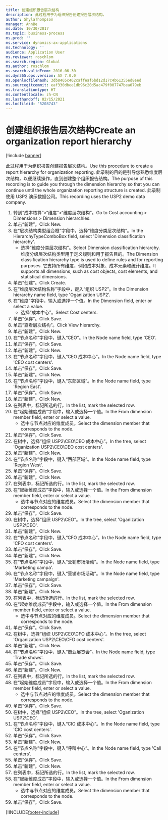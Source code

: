 ```yaml
---
title: 创建组织报告层次结构
description: 此过程用于为组织报告创建报告层次结构。
author: ShylaThompson
manager: AnnBe
ms.date: 10/30/2017
ms.topic: business-process
ms.prod: ''
ms.service: dynamics-ax-applications
ms.technology: ''
audience: Application User
ms.reviewer: roschlom
ms.search.region: Global
ms.author: roschlom
ms.search.validFrom: 2016-06-30
ms.dyn365.ops.version: AX 7.0.0
ms.openlocfilehash: 3db8465c462caffeaf6bd12d17c4b61355ed8eed
ms.sourcegitcommit: eaf330dbee1db96c20d5ac479f007747bea079eb
ms.translationtype: HT
ms.contentlocale: zh-CN
ms.lasthandoff: 02/15/2021
ms.locfileid: "5208743"
---
```

# <a name="create-an-organization-report-hierarchy"></a><span data-ttu-id="bc2c4-103">创建组织报告层次结构</span><span class="sxs-lookup"><span data-stu-id="bc2c4-103">Create an organization report hierarchy</span></span>

[!include [banner](../../includes/banner.md)]

<span data-ttu-id="bc2c4-104">此过程用于为组织报告创建报告层次结构。</span><span class="sxs-lookup"><span data-stu-id="bc2c4-104">Use this procedure to create a report hierarchy for organization reporting.</span></span> <span data-ttu-id="bc2c4-105">此录制的目的是引导您熟悉维度层次结构，以便继续操作，直到创建整个组织报告结构。</span><span class="sxs-lookup"><span data-stu-id="bc2c4-105">The purpose of this recording is to guide you through the dimension hierarchy so that you can continue until the whole organization reporting structure is created.</span></span> <span data-ttu-id="bc2c4-106">此录制使用 USP2 演示数据公司。</span><span class="sxs-lookup"><span data-stu-id="bc2c4-106">This recording uses the USP2 demo data company.</span></span>

1. <span data-ttu-id="bc2c4-107">转到“成本核算”>“维度”>“维度层次结构”。</span><span class="sxs-lookup"><span data-stu-id="bc2c4-107">Go to Cost accounting > Dimensions > Dimension hierarchies.</span></span>
2. <span data-ttu-id="bc2c4-108">单击“新建”。</span><span class="sxs-lookup"><span data-stu-id="bc2c4-108">Click New.</span></span>
3. <span data-ttu-id="bc2c4-109">在“层次结构类型组合框”字段中，选择“维度分类层次结构”。</span><span class="sxs-lookup"><span data-stu-id="bc2c4-109">In the HierarchyTypeComboBox field, select 'Dimension classification hierarchy'.</span></span>
    * <span data-ttu-id="bc2c4-110">选择“维度分类层次结构”。</span><span class="sxs-lookup"><span data-stu-id="bc2c4-110">Select Dimension classification hierarchy.</span></span> <span data-ttu-id="bc2c4-111">维度分级层次结构类型用于定义规则和用于报告目的。</span><span class="sxs-lookup"><span data-stu-id="bc2c4-111">The Dimension classification hierarchy type is used to define rules and for reporting purposes.</span></span> <span data-ttu-id="bc2c4-112">它支持所有维度，例如成本对象、成本元素和统计维度。</span><span class="sxs-lookup"><span data-stu-id="bc2c4-112">It supports all dimensions, such as cost objects, cost elements, and statistical dimensions.</span></span>  
4. <span data-ttu-id="bc2c4-113">单击“创建”。</span><span class="sxs-lookup"><span data-stu-id="bc2c4-113">Click Create.</span></span>
5. <span data-ttu-id="bc2c4-114">在“维度层次结构名称”字段中，键入“组织 USP2”。</span><span class="sxs-lookup"><span data-stu-id="bc2c4-114">In the Dimension hierarchy name field, type 'Oganization USP2'.</span></span>
6. <span data-ttu-id="bc2c4-115">在“维度”字段中，输入或选择一个值。</span><span class="sxs-lookup"><span data-stu-id="bc2c4-115">In the Dimension field, enter or select a value.</span></span>
    * <span data-ttu-id="bc2c4-116">选择“成本中心”。</span><span class="sxs-lookup"><span data-stu-id="bc2c4-116">Select Cost centers.</span></span>  
7. <span data-ttu-id="bc2c4-117">单击“保存”。</span><span class="sxs-lookup"><span data-stu-id="bc2c4-117">Click Save.</span></span>
8. <span data-ttu-id="bc2c4-118">单击“查看层次结构”。</span><span class="sxs-lookup"><span data-stu-id="bc2c4-118">Click View hierarchy.</span></span>
9. <span data-ttu-id="bc2c4-119">单击“新建”。</span><span class="sxs-lookup"><span data-stu-id="bc2c4-119">Click New.</span></span>
10. <span data-ttu-id="bc2c4-120">在“节点名称”字段中，键入“CEO”。</span><span class="sxs-lookup"><span data-stu-id="bc2c4-120">In the Node name field, type 'CEO'.</span></span>
11. <span data-ttu-id="bc2c4-121">单击“保存”。</span><span class="sxs-lookup"><span data-stu-id="bc2c4-121">Click Save.</span></span>
12. <span data-ttu-id="bc2c4-122">单击“新建”。</span><span class="sxs-lookup"><span data-stu-id="bc2c4-122">Click New.</span></span>
13. <span data-ttu-id="bc2c4-123">在“节点名称”字段中，键入“CEO 成本中心”。</span><span class="sxs-lookup"><span data-stu-id="bc2c4-123">In the Node name field, type 'CEO cost centers'.</span></span>
14. <span data-ttu-id="bc2c4-124">单击“保存”。</span><span class="sxs-lookup"><span data-stu-id="bc2c4-124">Click Save.</span></span>
15. <span data-ttu-id="bc2c4-125">单击“新建”。</span><span class="sxs-lookup"><span data-stu-id="bc2c4-125">Click New.</span></span>
16. <span data-ttu-id="bc2c4-126">在“节点名称”字段中，键入“东部区域”。</span><span class="sxs-lookup"><span data-stu-id="bc2c4-126">In the Node name field, type 'Region East'.</span></span>
17. <span data-ttu-id="bc2c4-127">单击“保存”。</span><span class="sxs-lookup"><span data-stu-id="bc2c4-127">Click Save.</span></span>
18. <span data-ttu-id="bc2c4-128">单击“新建”。</span><span class="sxs-lookup"><span data-stu-id="bc2c4-128">Click New.</span></span>
19. <span data-ttu-id="bc2c4-129">在列表中，标记所选的行。</span><span class="sxs-lookup"><span data-stu-id="bc2c4-129">In the list, mark the selected row.</span></span>
20. <span data-ttu-id="bc2c4-130">在“起始维度成员”字段中，输入或选择一个值。</span><span class="sxs-lookup"><span data-stu-id="bc2c4-130">In the From dimension member field, enter or select a value.</span></span>
    * <span data-ttu-id="bc2c4-131">选中与节点对应的维度成员。</span><span class="sxs-lookup"><span data-stu-id="bc2c4-131">Select the dimension member that corresponds to the node.</span></span>  
21. <span data-ttu-id="bc2c4-132">单击“保存”。</span><span class="sxs-lookup"><span data-stu-id="bc2c4-132">Click Save.</span></span>
22. <span data-ttu-id="bc2c4-133">在树中，选择“组织 USP2\CEO\CEO 成本中心”。</span><span class="sxs-lookup"><span data-stu-id="bc2c4-133">In the tree, select 'Oganization USP2\CEO\CEO cost centers'.</span></span>
23. <span data-ttu-id="bc2c4-134">单击“新建”。</span><span class="sxs-lookup"><span data-stu-id="bc2c4-134">Click New.</span></span>
24. <span data-ttu-id="bc2c4-135">在“节点名称”字段中，键入“西部区域”。</span><span class="sxs-lookup"><span data-stu-id="bc2c4-135">In the Node name field, type 'Region West'.</span></span>
25. <span data-ttu-id="bc2c4-136">单击“保存”。</span><span class="sxs-lookup"><span data-stu-id="bc2c4-136">Click Save.</span></span>
26. <span data-ttu-id="bc2c4-137">单击“新建”。</span><span class="sxs-lookup"><span data-stu-id="bc2c4-137">Click New.</span></span>
27. <span data-ttu-id="bc2c4-138">在列表中，标记所选的行。</span><span class="sxs-lookup"><span data-stu-id="bc2c4-138">In the list, mark the selected row.</span></span>
28. <span data-ttu-id="bc2c4-139">在“起始维度成员”字段中，输入或选择一个值。</span><span class="sxs-lookup"><span data-stu-id="bc2c4-139">In the From dimension member field, enter or select a value.</span></span>
    * <span data-ttu-id="bc2c4-140">选中与节点对应的维度成员。</span><span class="sxs-lookup"><span data-stu-id="bc2c4-140">Select the dimension member that corresponds to the node.</span></span>  
29. <span data-ttu-id="bc2c4-141">单击“保存”。</span><span class="sxs-lookup"><span data-stu-id="bc2c4-141">Click Save.</span></span>
30. <span data-ttu-id="bc2c4-142">在树中，选择“组织 USP2\CEO”。</span><span class="sxs-lookup"><span data-stu-id="bc2c4-142">In the tree, select 'Oganization USP2\CEO'.</span></span>
31. <span data-ttu-id="bc2c4-143">单击“新建”。</span><span class="sxs-lookup"><span data-stu-id="bc2c4-143">Click New.</span></span>
32. <span data-ttu-id="bc2c4-144">在“节点名称”字段中，键入“CFO 成本中心”。</span><span class="sxs-lookup"><span data-stu-id="bc2c4-144">In the Node name field, type 'CFO cost centers'.</span></span>
33. <span data-ttu-id="bc2c4-145">单击“保存”。</span><span class="sxs-lookup"><span data-stu-id="bc2c4-145">Click Save.</span></span>
34. <span data-ttu-id="bc2c4-146">单击“新建”。</span><span class="sxs-lookup"><span data-stu-id="bc2c4-146">Click New.</span></span>
35. <span data-ttu-id="bc2c4-147">在“节点名称”字段中，键入“营销市场活动”。</span><span class="sxs-lookup"><span data-stu-id="bc2c4-147">In the Node name field, type 'Marketing campa'.</span></span>
36. <span data-ttu-id="bc2c4-148">在“节点名称”字段中，键入“营销市场活动”。</span><span class="sxs-lookup"><span data-stu-id="bc2c4-148">In the Node name field, type 'Marketing campaign'.</span></span>
37. <span data-ttu-id="bc2c4-149">单击“保存”。</span><span class="sxs-lookup"><span data-stu-id="bc2c4-149">Click Save.</span></span>
38. <span data-ttu-id="bc2c4-150">单击“新建”。</span><span class="sxs-lookup"><span data-stu-id="bc2c4-150">Click New.</span></span>
39. <span data-ttu-id="bc2c4-151">在列表中，标记所选的行。</span><span class="sxs-lookup"><span data-stu-id="bc2c4-151">In the list, mark the selected row.</span></span>
40. <span data-ttu-id="bc2c4-152">在“起始维度成员”字段中，输入或选择一个值。</span><span class="sxs-lookup"><span data-stu-id="bc2c4-152">In the From dimension member field, enter or select a value.</span></span>
    * <span data-ttu-id="bc2c4-153">选中与节点对应的维度成员。</span><span class="sxs-lookup"><span data-stu-id="bc2c4-153">Select the dimension member that corresponds to the node.</span></span>  
41. <span data-ttu-id="bc2c4-154">单击“保存”。</span><span class="sxs-lookup"><span data-stu-id="bc2c4-154">Click Save.</span></span>
42. <span data-ttu-id="bc2c4-155">在树中，选择“组织 USP2\CEO\CFO 成本中心”。</span><span class="sxs-lookup"><span data-stu-id="bc2c4-155">In the tree, select 'Organization USP2\CEO\CFO cost centers'.</span></span>
43. <span data-ttu-id="bc2c4-156">单击“新建”。</span><span class="sxs-lookup"><span data-stu-id="bc2c4-156">Click New.</span></span>
44. <span data-ttu-id="bc2c4-157">在“节点名称”字段中，键入“商业展览会”。</span><span class="sxs-lookup"><span data-stu-id="bc2c4-157">In the Node name field, type 'Trade shows'.</span></span>
45. <span data-ttu-id="bc2c4-158">单击“保存”。</span><span class="sxs-lookup"><span data-stu-id="bc2c4-158">Click Save.</span></span>
46. <span data-ttu-id="bc2c4-159">单击“新建”。</span><span class="sxs-lookup"><span data-stu-id="bc2c4-159">Click New.</span></span>
47. <span data-ttu-id="bc2c4-160">在列表中，标记所选的行。</span><span class="sxs-lookup"><span data-stu-id="bc2c4-160">In the list, mark the selected row.</span></span>
48. <span data-ttu-id="bc2c4-161">在“起始维度成员”字段中，输入或选择一个值。</span><span class="sxs-lookup"><span data-stu-id="bc2c4-161">In the From dimension member field, enter or select a value.</span></span>
    * <span data-ttu-id="bc2c4-162">选中与节点对应的维度成员。</span><span class="sxs-lookup"><span data-stu-id="bc2c4-162">Select the dimension member that corresponds to the node.</span></span>  
49. <span data-ttu-id="bc2c4-163">单击“保存”。</span><span class="sxs-lookup"><span data-stu-id="bc2c4-163">Click Save.</span></span>
50. <span data-ttu-id="bc2c4-164">在树中，选择“组织 USP2\CEO”。</span><span class="sxs-lookup"><span data-stu-id="bc2c4-164">In the tree, select 'Oganization USP2\CEO'.</span></span>
51. <span data-ttu-id="bc2c4-165">在“节点名称”字段中，键入“CIO 成本中心”。</span><span class="sxs-lookup"><span data-stu-id="bc2c4-165">In the Node name field, type 'CIO cost centers'.</span></span>
52. <span data-ttu-id="bc2c4-166">单击“保存”。</span><span class="sxs-lookup"><span data-stu-id="bc2c4-166">Click Save.</span></span>
53. <span data-ttu-id="bc2c4-167">单击“新建”。</span><span class="sxs-lookup"><span data-stu-id="bc2c4-167">Click New.</span></span>
54. <span data-ttu-id="bc2c4-168">在“节点名称”字段中，键入“呼叫中心”。</span><span class="sxs-lookup"><span data-stu-id="bc2c4-168">In the Node name field, type 'Call centers'.</span></span>
55. <span data-ttu-id="bc2c4-169">单击“保存”。</span><span class="sxs-lookup"><span data-stu-id="bc2c4-169">Click Save.</span></span>
56. <span data-ttu-id="bc2c4-170">单击“新建”。</span><span class="sxs-lookup"><span data-stu-id="bc2c4-170">Click New.</span></span>
57. <span data-ttu-id="bc2c4-171">在列表中，标记所选的行。</span><span class="sxs-lookup"><span data-stu-id="bc2c4-171">In the list, mark the selected row.</span></span>
58. <span data-ttu-id="bc2c4-172">在“起始维度成员”字段中，输入或选择一个值。</span><span class="sxs-lookup"><span data-stu-id="bc2c4-172">In the From dimension member field, enter or select a value.</span></span>
    * <span data-ttu-id="bc2c4-173">选中与节点对应的维度成员。</span><span class="sxs-lookup"><span data-stu-id="bc2c4-173">Select the dimension member that corresponds to the node.</span></span>  
59. <span data-ttu-id="bc2c4-174">单击“保存”。</span><span class="sxs-lookup"><span data-stu-id="bc2c4-174">Click Save.</span></span>



[!INCLUDE[footer-include](../../../includes/footer-banner.md)]